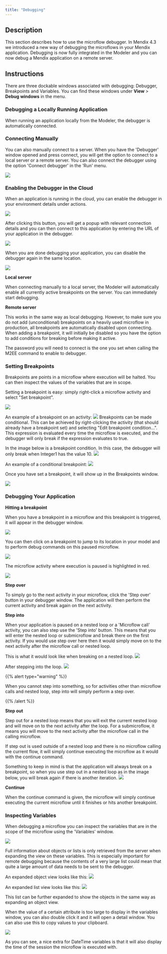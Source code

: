 ```yaml
---
title: "Debugging"
---
```

## Description

This section describes how to use the microflow debugger. In Mendix 4.3 we introduced a new way of debugging the microflows in your Mendix application. Debugging is now fully integrated in the Modeler and you can now debug a Mendix application on a remote server.

## Instructions

There are three dockable windows associated with debugging: Debugger, Breakpoints and Variables. You can find these windows under **View** > **Debug windows** in the menu.

### Debugging a Locally Running Application

When running an application locally from the Modeler, the debugger is automatically connected.

### Connecting Manually

You can also manually connect to a server. When you have the 'Debugger' window opened and press connect, you will get the option to connect to a local server or a remote server. You can also connect the debugger using the option 'Connect debugger' in the 'Run' menu.

![](attachments/819203/917609.png)

### Enabling the Debugger in the Cloud

When an application is running in the cloud, you can enable the debugger in your environment details under actions.

![](attachments/819203/917618.png)

After clicking this button, you will get a popup with relevant connection details and you can then connect to this application by entering the URL of your application in the debugger.

![](attachments/819203/917619.png)

When you are done debugging your application, you can disable the debugger again in the same location.

![](attachments/819203/917620.png)

**Local server**

When connecting manually to a local server, the Modeler will automatically enable all currently active breakpoints on the server. You can immediately start debugging.

**Remote server**

This works in the same way as local debugging. However, to make sure you do not add (unconditional) breakpoints on a heavily used microflow in production, all breakpoints are automatically disabled upon connecting. When adding a breakpoint, it will initially be disabled so you have the option to add conditions for breaking before making it active.

The password you will need to connect is the one you set when calling the M2EE command to enable to debugger.

### Setting Breakpoints

Breakpoints are points in a microflow where execution will be halted. You can then inspect the values of the variables that are in scope.

Setting a breakpoint is easy: simply right-click a microflow activity and select "Set breakpoint".

![](attachments/819203/917627.png)

An example of a breakpoint on an activity:
![](attachments/819203/917516.png)
Breakpoints can be made conditional. This can be achieved by right-clicking the activity (that should already have a breakpoint set) and selecting "Edit breakpoint condition...". This expression is evaluated every time the microflow is executed, and the debugger will only break if the expression evaluates to true.

In the image below is a breakpoint condition. In this case, the debugger will only break when Integer1 has the value 10.
![](attachments/819203/917518.png)

An example of a conditional breakpoint:
![](attachments/819203/917558.png)

Once you have set a breakpoint, it will show up in the Breakpoints window.

![](attachments/819203/917628.png)

### Debugging Your Application

**Hitting a breakpoint**

When you have a breakpoint in a microflow and this breakpoint is triggered, it will appear in the debugger window.

![](attachments/819203/917613.png)

You can then click on a breakpoint to jump to its location in your model and to perform debug commands on this paused microflow.

![](attachments/819203/917611.png)

The microflow activity where execution is paused is highlighted in red.

![](attachments/819203/917612.png)

**Step over**

To simply go to the next activity in your microflow, click the 'Step over' button in your debugger window. The application will then perform the current activity and break again on the next activity.

**Step into**

When your application is paused on a nested loop or a 'Microflow call' activity, you can also step use the 'Step into' button. This means that you will enter the nested loop or submicroflow and break there on the first activity. If you would use step over here then it would simply move on to the next activity after the microflow call or nested loop.

This is what it would look like when breaking on a nested loop.
![](attachments/819203/917610.png)

After stepping into the loop.
![](attachments/819203/917621.png)

{{% alert type="warning" %}}

When you cannot step into something, so for activities other than microflow calls and nested loop, step into will simply perform a step over.

{{% /alert %}}

**Step out**

Step out for a nested loop means that you will exit the current nested loop and will move on to the next activity after the loop. For a submicroflow, it means you will move to the next activity after the microflow call in the calling microflow.

If step out is used outside of a nested loop and there is no microflow calling the current flow, it will simply continue executing the microflow as it would with the continue command.

Something to keep in mind is that the application will always break on a breakpoint, so when you use step out in a nested loop as in the image below, you will break again if there is another iteration.
![](attachments/819203/917622.png)

**Continue**

When the continue command is given, the microflow will simply continue executing the current microflow until it finishes or hits another breakpoint.

### Inspecting Variables

When debugging a microflow you can inspect the variables that are in the scope of the microflow using the 'Variables' window.

![](attachments/819203/917623.png)

Full information about objects or lists is only retrieved from the server when expanding the view on these variables. This is especially important for remote debugging because the contents of a very large list could mean that quite a large amount of data needs to be sent to the debugger.

An expanded object view looks like this:
![](attachments/819203/917624.png)

An expanded list view looks like this:
![](attachments/819203/917625.png)

This list can be further expanded to show the objects in the same way as expanding an object view.

When the value of a certain attribute is too large to display in the variables window, you can also double click it and it will open a detail window. You can also use this to copy values to your clipboard.

![](attachments/819203/917626.png)

As you can see, a nice extra for DateTime variables is that it will also display the time of the session the microflow is executed with.

